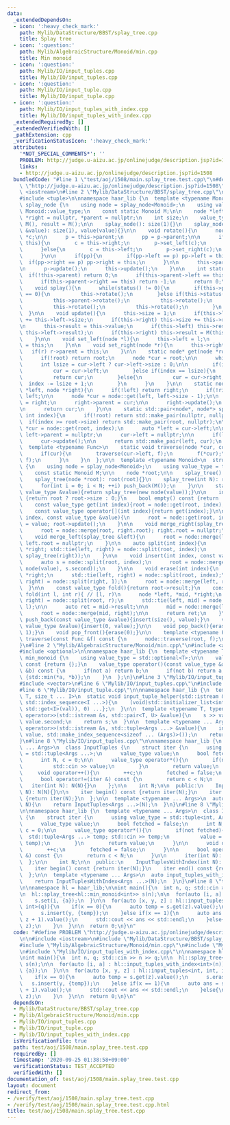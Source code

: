 ```yaml
---
data:
  _extendedDependsOn:
  - icon: ':heavy_check_mark:'
    path: Mylib/DataStructure/BBST/splay_tree.cpp
    title: Splay tree
  - icon: ':question:'
    path: Mylib/AlgebraicStructure/Monoid/min.cpp
    title: Min monoid
  - icon: ':question:'
    path: Mylib/IO/input_tuples.cpp
    title: Mylib/IO/input_tuples.cpp
  - icon: ':question:'
    path: Mylib/IO/input_tuple.cpp
    title: Mylib/IO/input_tuple.cpp
  - icon: ':question:'
    path: Mylib/IO/input_tuples_with_index.cpp
    title: Mylib/IO/input_tuples_with_index.cpp
  _extendedRequiredBy: []
  _extendedVerifiedWith: []
  _pathExtension: cpp
  _verificationStatusIcon: ':heavy_check_mark:'
  attributes:
    '*NOT_SPECIAL_COMMENTS*': ''
    PROBLEM: http://judge.u-aizu.ac.jp/onlinejudge/description.jsp?id=1508
    links:
    - http://judge.u-aizu.ac.jp/onlinejudge/description.jsp?id=1508
  bundledCode: "#line 1 \"test/aoj/1508/main.splay_tree.test.cpp\"\n#define PROBLEM\
    \ \"http://judge.u-aizu.ac.jp/onlinejudge/description.jsp?id=1508\"\n\n#include\
    \ <iostream>\n#line 2 \"Mylib/DataStructure/BBST/splay_tree.cpp\"\n#include <utility>\n\
    #include <tuple>\n\nnamespace haar_lib {\n  template <typename Monoid>\n  struct\
    \ splay_node {\n    using node = splay_node<Monoid>;\n    using value_type = typename\
    \ Monoid::value_type;\n    const static Monoid M;\n\n    node *left = nullptr,\
    \ *right = nullptr, *parent = nullptr;\n    int size;\n    value_type value =\
    \ M(), result = M();\n\n    splay_node(): size(1){}\n    splay_node(const value_type\
    \ &value): size(1), value(value){}\n\n    void rotate(){\n      node *p, *pp,\
    \ *c;\n\n      p = this->parent;\n      pp = p->parent;\n\n      if(p->left ==\
    \ this){\n        c = this->right;\n        p->set_left(c);\n        this->set_right(p);\n\
    \      }else{\n        c = this->left;\n        p->set_right(c);\n        this->set_left(p);\n\
    \      }\n\n      if(pp){\n        if(pp->left == p) pp->left = this;\n      \
    \  if(pp->right == p) pp->right = this;\n      }\n\n      this->parent = pp;\n\
    \n      p->update();\n      this->update();\n    }\n\n    int status(){\n    \
    \  if(!this->parent) return 0;\n      if(this->parent->left == this) return 1;\n\
    \      if(this->parent->right == this) return -1;\n      return 0;\n    }\n\n\
    \    void splay(){\n      while(status() != 0){\n        if(this->parent->status()\
    \ == 0){\n          this->rotate();\n        }else if(this->status() == this->parent->status()){\n\
    \          this->parent->rotate();\n          this->rotate();\n        }else{\n\
    \          this->rotate();\n          this->rotate();\n        }\n      }\n  \
    \  }\n\n    void update(){\n      this->size = 1;\n      if(this->left) this->size\
    \ += this->left->size;\n      if(this->right) this->size += this->right->size;\n\
    \n      this->result = this->value;\n      if(this->left) this->result = M(this->result,\
    \ this->left->result);\n      if(this->right) this->result = M(this->result, this->right->result);\n\
    \    }\n\n    void set_left(node *l){\n      this->left = l;\n      if(l) l->parent\
    \ = this;\n    }\n\n    void set_right(node *r){\n      this->right = r;\n   \
    \   if(r) r->parent = this;\n    }\n\n    static node* get(node *root, int index){\n\
    \      if(!root) return root;\n      node *cur = root;\n\n      while(1){\n  \
    \      int lsize = cur->left ? cur->left->size : 0;\n\n        if(index < lsize){\n\
    \          cur = cur->left;\n        }else if(index == lsize){\n          cur->splay();\n\
    \          return cur;\n        }else{\n          cur = cur->right;\n        \
    \  index -= lsize + 1;\n        }\n      }\n    }\n\n    static node* merge(node\
    \ *left, node *right){\n      if(!left) return right;\n      if(!right) return\
    \ left;\n\n      node *cur = node::get(left, left->size - 1);\n\n      cur->right\
    \ = right;\n      right->parent = cur;\n\n      right->update();\n      cur->update();\n\
    \n      return cur;\n    }\n\n    static std::pair<node*, node*> split(node *root,\
    \ int index){\n      if(!root) return std::make_pair(nullptr, nullptr);\n    \
    \  if(index >= root->size) return std::make_pair(root, nullptr);\n\n      auto\
    \ *cur = node::get(root, index);\n      auto *left = cur->left;\n\n      if(left)\
    \ left->parent = nullptr;\n      cur->left = nullptr;\n\n      if(left) left->update();\n\
    \      cur->update();\n\n      return std::make_pair(left, cur);\n    }\n\n  \
    \  template <typename Func>\n    static void traverse(node *cur, const Func &f){\n\
    \      if(cur){\n        traverse(cur->left, f);\n        f(*cur);\n        traverse(cur->right,\
    \ f);\n      }\n    }\n  };\n\n  template <typename Monoid>\n  struct splay_tree\
    \ {\n    using node = splay_node<Monoid>;\n    using value_type = typename Monoid::value_type;\n\
    \    const static Monoid M;\n\n    node *root;\n\n    splay_tree(): root(nullptr){}\n\
    \    splay_tree(node *root): root(root){}\n    splay_tree(int N): root(nullptr){\n\
    \      for(int i = 0; i < N; ++i) push_back(M());\n    }\n\n    static auto singleton(const\
    \ value_type &value){return splay_tree(new node(value));}\n\n    int size() const\
    \ {return root ? root->size : 0;}\n    bool empty() const {return !root;}\n\n\
    \    const value_type get(int index){root = node::get(root, index); return root->value;}\n\
    \    const value_type operator[](int index){return get(index);}\n\n    void set(int\
    \ index, const value_type &value){\n      root = node::get(root, index); root->value\
    \ = value; root->update();\n    }\n\n    void merge_right(splay_tree &right){\n\
    \      root = node::merge(root, right.root); right.root = nullptr;\n    }\n\n\
    \    void merge_left(splay_tree &left){\n      root = node::merge(left.root, root);\
    \ left.root = nullptr;\n    }\n\n    auto split(int index){\n      node *left,\
    \ *right; std::tie(left, right) = node::split(root, index);\n      return std::make_pair(splay_tree(left),\
    \ splay_tree(right));\n    }\n\n    void insert(int index, const value_type &value){\n\
    \      auto s = node::split(root, index);\n      root = node::merge(s.first, node::merge(new\
    \ node(value), s.second));\n    }\n\n    void erase(int index){\n      node *left,\
    \ *right;\n      std::tie(left, right) = node::split(root, index);\n      std::tie(std::ignore,\
    \ right) = node::split(right, 1);\n      root = node::merge(left, right);\n  \
    \  }\n\n    const value_type fold(){return root->result;}\n    const value_type\
    \ fold(int l, int r){ // [l, r)\n      node *left, *mid, *right;\n      std::tie(mid,\
    \ right) = node::split(root, r);\n      std::tie(left, mid) = node::split(mid,\
    \ l);\n\n      auto ret = mid->result;\n\n      mid = node::merge(left, mid);\n\
    \      root = node::merge(mid, right);\n\n      return ret;\n    }\n\n    void\
    \ push_back(const value_type &value){insert(size(), value);}\n    void push_front(const\
    \ value_type &value){insert(0, value);}\n\n    void pop_back(){erase(size() -\
    \ 1);}\n    void pop_front(){erase(0);}\n\n    template <typename Func>\n    void\
    \ traverse(const Func &f) const {\n      node::traverse(root, f);\n    }\n  };\n\
    }\n#line 2 \"Mylib/AlgebraicStructure/Monoid/min.cpp\"\n#include <algorithm>\n\
    #include <optional>\n\nnamespace haar_lib {\n  template <typename T>\n  struct\
    \ min_monoid {\n    using value_type = std::optional<T>;\n\n    value_type operator()()\
    \ const {return {};}\n    value_type operator()(const value_type &a, const value_type\
    \ &b) const {\n      if(not a) return b;\n      if(not b) return a;\n      return\
    \ {std::min(*a, *b)};\n    }\n  };\n}\n#line 3 \"Mylib/IO/input_tuples.cpp\"\n\
    #include <vector>\n#line 6 \"Mylib/IO/input_tuples.cpp\"\n#include <initializer_list>\n\
    #line 6 \"Mylib/IO/input_tuple.cpp\"\n\nnamespace haar_lib {\n  template <typename\
    \ T, size_t ... I>\n  static void input_tuple_helper(std::istream &s, T &val,\
    \ std::index_sequence<I ...>){\n    (void)std::initializer_list<int>{(void(s >>\
    \ std::get<I>(val)), 0) ...};\n  }\n\n  template <typename T, typename U>\n  std::istream&\
    \ operator>>(std::istream &s, std::pair<T, U> &value){\n    s >> value.first >>\
    \ value.second;\n    return s;\n  }\n\n  template <typename ... Args>\n  std::istream&\
    \ operator>>(std::istream &s, std::tuple<Args ...> &value){\n    input_tuple_helper(s,\
    \ value, std::make_index_sequence<sizeof ... (Args)>());\n    return s;\n  }\n\
    }\n#line 8 \"Mylib/IO/input_tuples.cpp\"\n\nnamespace haar_lib {\n  template <typename\
    \ ... Args>\n  class InputTuples {\n    struct iter {\n      using value_type\
    \ = std::tuple<Args ...>;\n      value_type value;\n      bool fetched = false;\n\
    \      int N, c = 0;\n\n      value_type operator*(){\n        if(not fetched){\n\
    \          std::cin >> value;\n        }\n        return value;\n      }\n\n \
    \     void operator++(){\n        ++c;\n        fetched = false;\n      }\n\n\
    \      bool operator!=(iter &) const {\n        return c < N;\n      }\n\n   \
    \   iter(int N): N(N){}\n    };\n\n    int N;\n\n  public:\n    InputTuples(int\
    \ N): N(N){}\n\n    iter begin() const {return iter(N);}\n    iter end() const\
    \ {return iter(N);}\n  };\n\n  template <typename ... Args>\n  auto input_tuples(int\
    \ N){\n    return InputTuples<Args ...>(N);\n  }\n}\n#line 8 \"Mylib/IO/input_tuples_with_index.cpp\"\
    \n\nnamespace haar_lib {\n  template <typename ... Args>\n  class InputTuplesWithIndex\
    \ {\n    struct iter {\n      using value_type = std::tuple<int, Args ...>;\n\
    \      value_type value;\n      bool fetched = false;\n      int N;\n      int\
    \ c = 0;\n\n      value_type operator*(){\n        if(not fetched){\n        \
    \  std::tuple<Args ...> temp; std::cin >> temp;\n          value = std::tuple_cat(std::make_tuple(c),\
    \ temp);\n        }\n        return value;\n      }\n\n      void operator++(){\n\
    \        ++c;\n        fetched = false;\n      }\n\n      bool operator!=(iter\
    \ &) const {\n        return c < N;\n      }\n\n      iter(int N): N(N){}\n  \
    \  };\n\n    int N;\n\n  public:\n    InputTuplesWithIndex(int N): N(N){}\n\n\
    \    iter begin() const {return iter(N);}\n    iter end() const {return iter(N);}\n\
    \  };\n\n  template <typename ... Args>\n  auto input_tuples_with_index(int N){\n\
    \    return InputTuplesWithIndex<Args ...>(N);\n  }\n}\n#line 8 \"test/aoj/1508/main.splay_tree.test.cpp\"\
    \n\nnamespace hl = haar_lib;\n\nint main(){\n  int n, q; std::cin >> n >> q;\n\
    \n  hl::splay_tree<hl::min_monoid<int>> s(n);\n\n  for(auto [i, a] : hl::input_tuples_with_index<int>(n)){\n\
    \    s.set(i, {a});\n  }\n\n  for(auto [x, y, z] : hl::input_tuples<int, int,\
    \ int>(q)){\n    if(x == 0){\n      auto temp = s.get(z).value();\n      s.erase(z);\n\
    \      s.insert(y, {temp});\n    }else if(x == 1){\n      auto ans = s.fold(y,\
    \ z + 1).value();\n      std::cout << ans << std::endl;\n    }else{\n      s.set(y,\
    \ z);\n    }\n  }\n\n  return 0;\n}\n"
  code: "#define PROBLEM \"http://judge.u-aizu.ac.jp/onlinejudge/description.jsp?id=1508\"\
    \n\n#include <iostream>\n#include \"Mylib/DataStructure/BBST/splay_tree.cpp\"\n\
    #include \"Mylib/AlgebraicStructure/Monoid/min.cpp\"\n#include \"Mylib/IO/input_tuples.cpp\"\
    \n#include \"Mylib/IO/input_tuples_with_index.cpp\"\n\nnamespace hl = haar_lib;\n\
    \nint main(){\n  int n, q; std::cin >> n >> q;\n\n  hl::splay_tree<hl::min_monoid<int>>\
    \ s(n);\n\n  for(auto [i, a] : hl::input_tuples_with_index<int>(n)){\n    s.set(i,\
    \ {a});\n  }\n\n  for(auto [x, y, z] : hl::input_tuples<int, int, int>(q)){\n\
    \    if(x == 0){\n      auto temp = s.get(z).value();\n      s.erase(z);\n   \
    \   s.insert(y, {temp});\n    }else if(x == 1){\n      auto ans = s.fold(y, z\
    \ + 1).value();\n      std::cout << ans << std::endl;\n    }else{\n      s.set(y,\
    \ z);\n    }\n  }\n\n  return 0;\n}\n"
  dependsOn:
  - Mylib/DataStructure/BBST/splay_tree.cpp
  - Mylib/AlgebraicStructure/Monoid/min.cpp
  - Mylib/IO/input_tuples.cpp
  - Mylib/IO/input_tuple.cpp
  - Mylib/IO/input_tuples_with_index.cpp
  isVerificationFile: true
  path: test/aoj/1508/main.splay_tree.test.cpp
  requiredBy: []
  timestamp: '2020-09-25 01:38:58+09:00'
  verificationStatus: TEST_ACCEPTED
  verifiedWith: []
documentation_of: test/aoj/1508/main.splay_tree.test.cpp
layout: document
redirect_from:
- /verify/test/aoj/1508/main.splay_tree.test.cpp
- /verify/test/aoj/1508/main.splay_tree.test.cpp.html
title: test/aoj/1508/main.splay_tree.test.cpp
---
```

